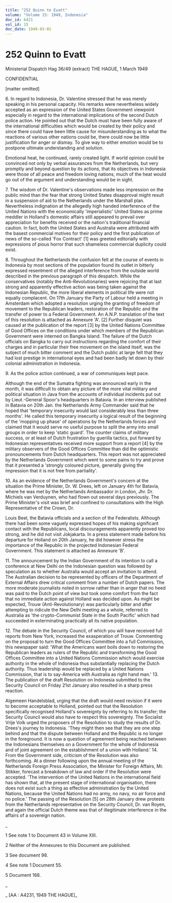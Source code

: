 ```yaml
---
title: "252 Quinn to Evatt"
volume: "Volume 15: 1949, Indonesia"
doc_id: 6421
vol_id: 15
doc_date: 1949-03-01
---
```


# 252 Quinn to Evatt

Ministerial Dispatch Hag 36/49 (extract) THE HAGUE, 1 March 1949

CONFIDENTIAL

[matter omitted]

6\. In regard to Indonesia, Dr. Valentine stressed that he was merely speaking in his personal capacity. His remarks were nevertheless widely accepted as an expression of the United States Government viewpoint especially in regard to the international implications of the second Dutch police action. He pointed out that the Dutch must have been fully aware of the international difficulties which would be created by their policy and since there could have been little cause for misunderstanding as to what the reactions of various other nations could be, there could now be little justification for anger or dismay. To give way to either emotion would be to postpone ultimate understanding and solution.

Emotional heat, he continued, rarely created light. If world opinion could be convinced not only by verbal assurances from the Netherlands, but very promptly and beyond question by its actions, that its objectives in Indonesia were those of all peace and freedom loving nations, much of the heat would go out of the argument and understanding would be in sight.

7\. The wisdom of Dr. Valentine's observations made less impression on the public mind than the fear that strong United States disapproval might result in a suspension of aid to the Netherlands under the Marshall plan. Nevertheless indignation at the allegedly high handed interference of the United Nations with the economically 'imperialistic' United States as prime meddler in Holland's domestic affairs still appeared to prevail over appreciation for benefits received or the nation's traditional financial caution. In fact, both the United States and Australia were attributed with the basest commercial motives for their policy and the first publication of news of the so-called 'Fox Contract' [1] was greeted editorially with expressions of pious horror that such shameless commercial duplicity could exist.

8\. Throughout the Netherlands the confusion felt at the course of events in Indonesia by most sections of the population found its outlet in bitterly expressed resentment of the alleged interference from the outside world described in the previous paragraph of this despatch. While the conservatives (notably the Anti-Revolutionaries) were rejoicing that at last strong and apparently effective action was being taken against the Indonesian Republic, the more liberal elements in political life were not equally complacent. On 17th January the Party of Labour held a meeting in Amsterdam which adopted a resolution urging the granting of freedom of movement to the Republican leaders, restoration of the Republic and the transfer of power to a Federal Government. An A.N.P. translation of the text of this resolution is attached as Annexure 'A'. [2] Further disquiet was caused at the publication of the report [3] by the United Nations Committee of Good Offices on the conditions under which members of the Republican Government were interned on Bangka Island. The failure of the Dutch officials on Bangka to carry out instructions regarding the comfort of their charges and in particular their free movement on the island itself, was the subject of much bitter comment and the Dutch public at large felt that they had lost prestige in international eyes and had been badly let down by their colonial administration in Indonesia.

9\. As the police action continued, a war of communiques kept pace.

Although the end of the Sumatra fighting was announced early in the month, it was difficult to obtain any picture of the more vital military and political situation in Java from the accounts of individual incidents put out by Lieut.-General Spoor's headquarters in Batavia. In an interview published in Batavia on 20th Jan. the Netherlands Army Commander said that he hoped that 'temporary insecurity would last considerably less than three months'. He called this temporary insecurity a logical result of the beginning of the 'mopping up phase' of operations by the Netherlands forces and claimed that it would serve no useful purpose to split the army into small groups in order to keep 'static guard'. The counter claims of military success, or at least of Dutch frustration by guerilla tactics, put forward by Indonesian representatives received more support from a report [4] by the military observers of the Good Offices Committee than did the optimistic pronouncements from Dutch headquarters. This report was not appreciated by the Netherlands Government which went to some pains to try and prove that it presented a 'strongly coloured picture, generally giving the impression that it is not free from partiality'.

10\. As an evidence of the Netherlands Government's concern at the situation the Prime Minister, Dr. W. Drees, left on January 4th for Batavia, where he was met by the Netherlands Ambassador in London, Jhr. Dr. Michiels van Verduynen, who had flown out several days previously. The Prime Minister's visit was brief and confined to consultations with the High Representative of the Crown, Dr.

Louis Beel, the Batavia officials and a section of the Federalists. Although there had been some vaguely expressed hopes of his making significant contact with the Republicans, local discouragements apparently proved too strong, and he did not visit Jokjakarta. In a press statement made before his departure for Holland on 20th January, he did however stress the importance of the Republic in the projected Indonesian Federal Government. This statement is attached as Annexure 'B'.

11\. The announcement by the Indian Government of its intention to call a conference at New Delhi on the Indonesian question was followed by speculation as to whether Australia would accept an invitation to attend. The Australian decision to be represented by officers of the Department of External Affairs drew critical comment from a number of Dutch papers. The more moderate journalists noted in sorrow rather than in anger that no heed was paid to the Dutch point of view but took some comfort from the fact that no immediate action against Holland was decided upon. As might be expected, Trouw (Anti-Revolutionary) was particularly bitter and after attempting to ridicule the New Delhi meeting as a whole, referred to Australia as 'the crypto-Communist State in the South Pacific' which had succeeded in exterminating practically all its native population.

12\. The debate in the Security Council, of which you will have received full reports from New York, increased the exasperation of Trouw. Commenting on the proposal to turn the Good Offices Committee into a full Commission, this newspaper said: 'What the Americans want boils down to restoring the Republican leaders as rulers of the Republic and transforming the Good Offices Committee into a United Nations Commission which would exercise authority in the whole of Indonesia thus substantially replacing the Dutch authority. Thus leadership would be replaced by a United Nations Commission, that is to say-America with Australia as right hand man.' 13. The publication of the draft Resolution on Indonesia submitted to the Security Council on Friday 21st January also resulted in a sharp press reaction.

Algemeen Handelsblad, urging that the draft would need revision if it were to become acceptable to Holland, pointed out that the Resolution specifically recognised Holland's sovereignty by referring to its transfer; the Security Council would also have to respect this sovereignty. The Socialist Vrije Volk urged the proposers of the Resolution to study the results of Dr. Drees's journey to Indonesia. 'They might then see that they are one step behind and that the dispute between Holland and the Republic is no longer in the foreground. It is now a question of agreement being reached between the Indonesians themselves on a Government for the whole of Indonesia and of joint agreement on the establishment of a union with Holland.' 14. From the Government side, criticism of the Resolution was also forthcoming. At a dinner following upon the annual meeting of the Netherlands Foreign Press Association, the Minister for Foreign Affairs, Mr. Stikker, forecast a breakdown of law and order if the Resolution were accepted. 'The intervention of the United Nations in the international field has shown that, at the present stage of international organisation, there does not exist such a thing as effective administration by the United Nations, because the United Nations had no army, no navy, no air force and no police.' The passing of the Resolution [5] on 28th January drew protests from the Netherlands representative on the Security Council, Dr. van Royen, and again the official Dutch theme was that of illegitimate interference in the affairs of a sovereign nation.

_

1 See note 1 to Document 43 in Volume XIII.

2 Neither of the Annexures to this Document are published.

3 See document 98.

4 See note 1 Document 55.

5 Document 168.

_

_ [AA : A4231, 1949 THE HAGUE]_

